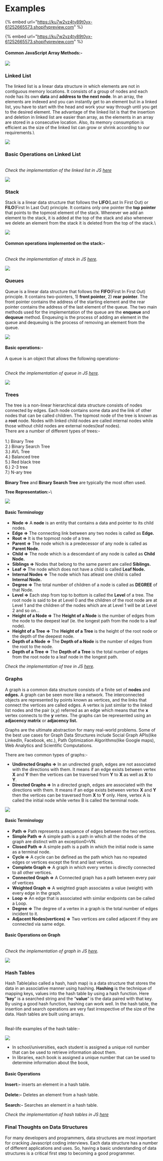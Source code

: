 # Examples

{% embed url="https://ku7w2vz4ty89t0yx-61252665573.shopifypreview.com" %}

{% embed url="https://ku7w2vz4ty89t0yx-61252665573.shopifypreview.com" %}

#### Common JavaScript Array Methods:-

![](https://res.cloudinary.com/practicaldev/image/fetch/s--sO2CO6SE--/c_limit%2Cf_auto%2Cfl_progressive%2Cq_auto%2Cw_880/https://dev-to-uploads.s3.amazonaws.com/uploads/articles/y71kt6vkju79jyaniaw0.png)

### Linked List <a href="#linked-list" id="linked-list"></a>

The linked list is a linear data structure in which elements are not in contiguous memory locations. It consists of a group of nodes and each node has its own **data** and **address to the next node**. In an array, the elements are indexed and you can instantly get to an element but in a linked list, you have to start with the head and work your way through until you get to the desired element. The advantage of the linked list is that the insertion and deletion in linked list are easier than array, as the elements in an array are stored in a consecutive location. Also, its memory consumption is efficient as the size of the linked list can grow or shrink according to our requirements.\

![](https://res.cloudinary.com/practicaldev/image/fetch/s--gukqRKbB--/c_limit%2Cf_auto%2Cfl_progressive%2Cq_auto%2Cw_880/https://cdn.hashnode.com/res/hashnode/image/upload/v1619623950414/hFovrOEhj.png)

### Basic Operations on Linked List <a href="#basic-operations-on-linked-list" id="basic-operations-on-linked-list"></a>

\
_Check the implementation of the linked list in JS_ [_here_](https://www.freecodecamp.org/news/implementing-a-linked-list-in-javascript/#:~:text=A%20linked%20list%20is%20a%20linear%20data%20structure%20similar%20to%20an%20array.&text=Rather%20each%20element%20is%20a,be%20any%20valid%20data%20type.)

![](https://res.cloudinary.com/practicaldev/image/fetch/s--RkhmIm6g--/c_limit%2Cf_auto%2Cfl_progressive%2Cq_auto%2Cw_880/https://cdn.hashnode.com/res/hashnode/image/upload/v1619625266982/xq4I6d54B.png)

### Stack <a href="#stack" id="stack"></a>

Stack is a linear data structure that follows the **LIFO**(Last In First Out) or **FILO**(First In Last Out) principle. It contains only one pointer the **top pointer** that points to the topmost element of the stack. Whenever we add an element to the stack, it is added at the top of the stack and also whenever we delete an element from the stack it is deleted from the top of the stack.\

![](https://res.cloudinary.com/practicaldev/image/fetch/s--ZQVb0uUv--/c_limit%2Cf_auto%2Cfl_progressive%2Cq_auto%2Cw_880/https://cdn.hashnode.com/res/hashnode/image/upload/v1619525079548/nmLn6pEVy.jpeg)

#### Common operations implemented on the stack:- <a href="#common-operations-implemented-on-the-stack" id="common-operations-implemented-on-the-stack"></a>

\
_Check the implementation of stack in JS_ [_here_](https://betterprogramming.pub/implementing-a-stack-in-javascript-73d1aa0483c1)_._

![](https://res.cloudinary.com/practicaldev/image/fetch/s--9cTWdwcp--/c_limit%2Cf_auto%2Cfl_progressive%2Cq_auto%2Cw_880/https://cdn.hashnode.com/res/hashnode/image/upload/v1619526090516/2P5WskswF.png)

### Queues <a href="#queues" id="queues"></a>

Queue is a linear data structure that follows the **FIFO**(First In First Out) principle. It contains two-pointers, 1) **front pointer**, 2) **rear pointer**. The front pointer contains the address of the starting element and the rear pointer contains the address of the last element of the queue. The two main methods used for the implementation of the queue are the **enqueue** and **dequeue** method. Enqueuing is the process of adding an element in the queue and dequeuing is the process of removing an element from the queue.

![](https://res.cloudinary.com/practicaldev/image/fetch/s--I2JzCIZt--/c_limit%2Cf_auto%2Cfl_progressive%2Cq_auto%2Cw_880/https://cdn.hashnode.com/res/hashnode/image/upload/v1619612564546/wKa7IZvmD.png)

#### Basic operations:- <a href="#basic-operations" id="basic-operations"></a>

A queue is an object that allows the following operations-

\
_Check the implementation of queue in JS_ [_here_](https://dmitripavlutin.com/javascript-queue/)_._

![](https://res.cloudinary.com/practicaldev/image/fetch/s--e3W8a_Sd--/c_limit%2Cf_auto%2Cfl_progressive%2Cq_auto%2Cw_880/https://cdn.hashnode.com/res/hashnode/image/upload/v1619613224843/jiUo18FFX.png)

### Trees <a href="#trees" id="trees"></a>

The tree is a non-linear hierarchical data structure consists of nodes connected by edges. Each node contains some data and the link of other nodes that can be called children. The topmost node of the tree is known as a **root** node. Nodes with linked child nodes are called internal nodes while those without child nodes are external nodes(leaf nodes).\
There are a number of different types of trees:-\
\
1.) Binary Tree\
2.) Binary Search Tree\
3.) AVL Tree\
4.) Balanced tree\
5.) Red black tree\
6.) 2-3 tree\
7.) N-ary tree\
\
**Binary Tree** and **Binary Search Tree** are typically the most often used.

**Tree Representation:-**\

![](https://res.cloudinary.com/practicaldev/image/fetch/s--9CQr3s2m--/c_limit%2Cf_auto%2Cfl_progressive%2Cq_auto%2Cw_880/https://cdn.hashnode.com/res/hashnode/image/upload/v1619673843805/_hGOGZEAT.png)

#### Basic Terminology <a href="#basic-terminology" id="basic-terminology"></a>

- **Node =>** A **node** is an entity that contains a data and pointer to its child nodes.
- **Edge =>** The connecting link between any two nodes is called as **Edge.**
- **Root =>** It is the topmost node of a tree.
- **Parent =>** The node which is a predecessor of any node is called as **Parent Node.**
- **Child =>** The node which is a descendant of any node is called as **Child Node.**
- **Siblings =>** Nodes that belong to the same parent are called **Siblings.**
- **Leaf =>** The node which does not have a child is called **Leaf Node.**
- **Internal Nodes =>** The node which has atleast one child is called **Internal Node.**
- **Degree =>** The total number of children of a node is called as **DEGREE** of that Node.
- **Level =>** Each step from top to bottom is called the **Level** of a tree. The root node is said to be at Level 0 and the children of the root node are at Level 1 and the children of the nodes which are at Level 1 will be at Level 2 and so on...
- **Height of a Node =>** The **Height of a Node** is the number of edges from the node to the deepest leaf (ie. the longest path from the node to a leaf node).
- **Height of a Tree =>** The **Height of a Tree** is the height of the root node or the depth of the deepest node.
- **Depth of a Node =>** The **Depth of a Node** is the number of edges from the root to the node.
- **Depth of a Tree =>** The **Depth of a Tree** is the total number of edges from the root node to a leaf node in the longest path.

_Check the implementation of tree in JS_ [_here_](https://code.tutsplus.com/articles/data-structures-with-javascript-tree--cms-23393)_._

### Graphs <a href="#graphs" id="graphs"></a>

A graph is a common data structure consists of a finite set of **nodes** and **edges.** A graph can be seen more like a network. The interconnected objects are represented by points known as vertices, and the links that connect the vertices are called edges. A vertex is just similar to the linked list nodes and the pair (x,y) referred as an edge which means that the **x** vertex connects to the **y** vertex. The graphs can be represented using an **adjacency matrix** or **adjacency list.**

Graphs are the ultimate abstraction for many real-world problems. Some of the best use cases for Graph Data Structures include Social Graph APIs(like LinkedIn, Facebook, etc.), Path Optimization Algorithms(like Google maps), Web Analytics and Scientific Computations.

There are two common types of graphs:-

- **Undirected Graphs =>** In an undirected graph, edges are not associated with the directions with them. It means if an edge exists between vertex **X** and **Y** then the vertices can be traversed from **Y** to **X** as well as **X** to **Y**.
- **Directed Graphs =>** In a directed graph, edges are associated with the directions with them. It means if an edge exists between vertex **X** and **Y** then the vertices can be traversed from **X** to **Y** only. Here, vertex A is called the initial node while vertex B is called the terminal node.

![](https://res.cloudinary.com/practicaldev/image/fetch/s--phbRt-pX--/c_limit%2Cf_auto%2Cfl_progressive%2Cq_auto%2Cw_880/https://cdn.hashnode.com/res/hashnode/image/upload/v1619682270680/KHwQoSq_Q.png)

#### Basic Terminology <a href="#basic-terminology" id="basic-terminology"></a>

- **Path =>** Path represents a sequence of edges between the two vertices.
- **Simple Path =>** A simple path is a path in which all the nodes of the graph are distinct with an exception0=VN.
- **Closed Path =>** A simple path is a path in which the initial node is same as a terminal node.
- **Cycle =>** A cycle can be defined as the path which has no repeated edges or vertices except the first and last vertices.
- **Complete Graph =>** A graph in which every vertex is directly connected to all other vertices.
- **Connected Graph =>** A Connected graph has a path between every pair of vertices
- **Weighted Graph =>** A weighted graph associates a value (weight) with every edge in the graph.
- **Loop =>** An edge that is associated with similar endpoints can be called a Loop.
- **Degree =>** The degree of a vertex in a graph is the total number of edges incident to it.
- **Adjacent Nodes(vertices) =>** Two vertices are called adjacent if they are connected via same edge.

#### Basic Operations on Graph <a href="#basic-operations-on-graph" id="basic-operations-on-graph"></a>

\
_Check the implementation of graph in JS_ [_here_](https://www.freecodecamp.org/news/8-essential-graph-algorithms-in-javascript/)_._

![](https://res.cloudinary.com/practicaldev/image/fetch/s--pceC6j66--/c_limit%2Cf_auto%2Cfl_progressive%2Cq_auto%2Cw_880/https://cdn.hashnode.com/res/hashnode/image/upload/v1619689452989/44OkV4BZV.png)

### Hash Tables <a href="#hash-tables" id="hash-tables"></a>

Hash Table(also called a hash, hash map) is a data structure that stores the data in an associative manner using hashing. **Hashing** is the technique of mapping keys, values into the hash table by using a hash function. Here “**key**” is a searched string and the “**value**” is the data paired with that key. By using a good hash function, hashing can work well. In the hash table, the insertion and search operations are very fast irrespective of the size of the data. Hash tables are built using arrays.

\
Real-life examples of the hash table:-

![](https://res.cloudinary.com/practicaldev/image/fetch/s--A0x8BqVS--/c_limit%2Cf_auto%2Cfl_progressive%2Cq_auto%2Cw_880/https://cdn.hashnode.com/res/hashnode/image/upload/v1619693189772/3q-I1nCBt.png)

- In school/universities, each student is assigned a unique roll number that can be used to retrieve information about them.
- In libraries, each book is assigned a unique number that can be used to determine information about the book,

#### Basic Operations <a href="#basic-operations" id="basic-operations"></a>

**Insert:-** inserts an element in a hash table.\
\
**Delete:-** Deletes an element from a hash table.\
\
**Search:-** Searches an element in a hash table.

_Check the implementation of hash tables in JS_ [_here_](https://www.educative.io/blog/data-strucutres-hash-table-javascript)

### Final Thoughts on Data Structures <a href="#final-thoughts-on-data-structures" id="final-thoughts-on-data-structures"></a>

For many developers and programmers, data structures are most important for cracking Javascript coding interviews. Each data structure has a number of different applications and uses. So, having a basic understanding of data structures is a critical first step to becoming a good programmer.
